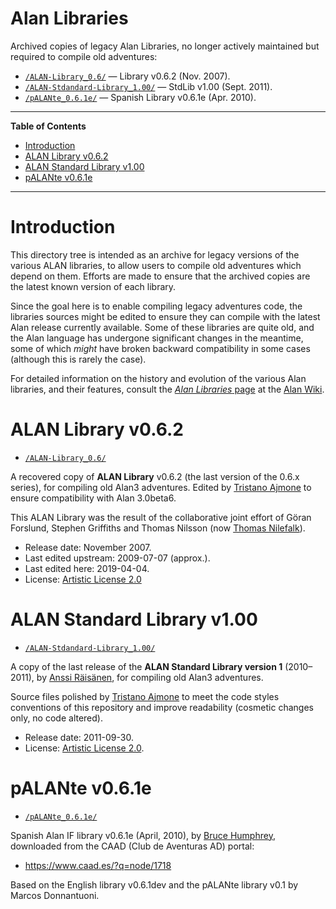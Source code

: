 # Alan Libraries

Archived copies of legacy Alan Libraries, no longer actively maintained but required to compile old adventures:

- [`/ALAN-Library_0.6/`][Lib 0.6] — Library v0.6.2 (Nov. 2007).
- [`/ALAN-Stdandard-Library_1.00/`][StdLib 1.00] — StdLib v1.00 (Sept. 2011).
- [`/pALANte_0.6.1e/`][pALANte 0.6.1e] — Spanish Library v0.6.1e (Apr. 2010).


-----

**Table of Contents**

<!-- MarkdownTOC autolink="true" bracket="round" autoanchor="false" lowercase="only_ascii" uri_encoding="true" levels="1,2,3" -->

- [Introduction](#introduction)
- [ALAN Library v0.6.2](#alan-library-v062)
- [ALAN Standard Library v1.00](#alan-standard-library-v100)
- [pALANte v0.6.1e](#palante-v061e)

<!-- /MarkdownTOC -->

-----

# Introduction

This directory tree is intended as an archive for legacy versions of the various ALAN libraries, to allow users to compile old adventures which depend on them.
Efforts are made to ensure that the archived copies are the latest known version of each library.

Since the goal here is to enable compiling legacy adventures code, the libraries sources might be edited to ensure they can compile with the latest Alan release currently available.
Some of these libraries are quite old, and the Alan language has undergone significant changes in the meantime, some of which _might_ have broken backward compatibility in some cases (although this is rarely the case).

For detailed information on the history and evolution of the various Alan libraries, and their features, consult the [_Alan Libraries_ page] at the [Alan Wiki].


# ALAN Library v0.6.2

- [`/ALAN-Library_0.6/`][Lib 0.6]

A recovered copy of **ALAN Library** v0.6.2 (the last version of the 0.6.x series), for compiling old Alan3 adventures.
Edited by [Tristano Ajmone] to ensure compatibility with Alan 3.0beta6.

This ALAN Library was the result of the collaborative joint effort of Göran Forslund, Stephen Griffiths and Thomas Nilsson (now [Thomas Nilefalk]).

- Release date: November 2007.
- Last edited upstream: 2009-07-07 (approx.).
- Last edited here: 2019-04-04.
- License: [Artistic License 2.0](./ALAN-Library_0.6/COPYING)


# ALAN Standard Library v1.00

- [`/ALAN-Stdandard-Library_1.00/`][StdLib 1.00]

A copy of the last release of the **ALAN Standard Library version 1** (2010–2011), by [Anssi Räisänen], for compiling old Alan3 adventures.

Source files polished by [Tristano Ajmone] to meet the code styles conventions of this repository and improve readability (cosmetic changes only, no code altered).

- Release date: 2011-09-30.
- License: [Artistic License 2.0](./ALAN-Stdandard-Library_1.00/StdLib1/COPYING).


# pALANte v0.6.1e

- [`/pALANte_0.6.1e/`][pALANte 0.6.1e]

Spanish Alan IF library v0.6.1e (April, 2010), by [Bruce Humphrey], downloaded from the CAAD (Club de Aventuras AD) portal:

- https://www.caad.es/?q=node/1718

Based on the English library v0.6.1dev and the pALANte library v0.1 by Marcos Donnantuoni.


<!-----------------------------------------------------------------------------
                               REFERENCE LINKS
------------------------------------------------------------------------------>

[ALAN Standard Library 2]: https://github.com/AnssiR66/AlanStdLib "Visit the official repository of the ALAN Standard Library 2"

[Alan Wiki]: https://github.com/alan-if/alan/wiki "Visit the official Alan Wiki on GitHub"
[_Alan Libraries_ page]: https://github.com/alan-if/alan/wiki/Alan-Libraries "Go to the 'Alan Libraries' page at the Alan Wiki"

<!-- project files & folders -->

[Lib 0.6]: ./ALAN-Library_0.6/ "Navigate to library folder"
[StdLib 1.00]: ./ALAN-Stdandard-Library_1.00/ "Navigate to library folder"
[pALANte 0.6.1e]: ./pALANte_0.6.1e/ "Navigate to library folder"

<!-- people -->

[Anssi Räisänen]: https://github.com/AnssiR66 "View Anssi Räisänen's GitHub profile"
[Bruce Humphrey]: https://alanif.blogspot.com/ "Visit Bruce Humphrey's blog on ALAN Spanish"
[Thomas Nilefalk]: https://github.com/thoni56 "View Thomas Nilefalk's GitHub profile"
[Tristano Ajmone]: https://github.com/tajmone "View Tristano Ajmone's GitHub profile"

<!-- EOF -->
